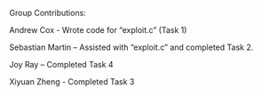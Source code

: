 Group Contributions:

Andrew Cox - Wrote code for “exploit.c” (Task 1)

Sebastian Martin – Assisted with “exploit.c” and completed Task 2.

Joy Ray – Completed Task 4 

Xiyuan Zheng - Completed Task 3

